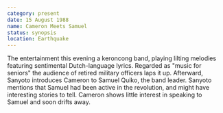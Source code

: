 ```yaml
---
category: present
date: 15 August 1988
name: Cameron Meets Samuel
status: synopsis
location: Earthquake
---
```

The entertainment this evening a keroncong band, playing lilting melodies featuring sentimental Dutch-language lyrics.
Regarded as "music for seniors" the audience of retired
military officers laps it up. Afterward, Sanyoto introduces 
Cameron to Samuel Quiko, the band leader. Sanyoto mentions that Samuel
had been active in the revolution, and might have interesting stories to
tell. Cameron shows little interest in speaking to Samuel and soon drifts away.